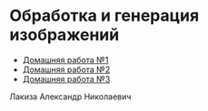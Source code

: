 # Обработка и генерация изображений

- [Домашняя работа №1](https://github.com/alexlakiza/images-fiesta/tree/homework-1)
- [Домашняя работа №2](https://github.com/alexlakiza/images-fiesta/tree/homework-2)
- [Домашняя работа №3]()

Лакиза Александр Николаевич